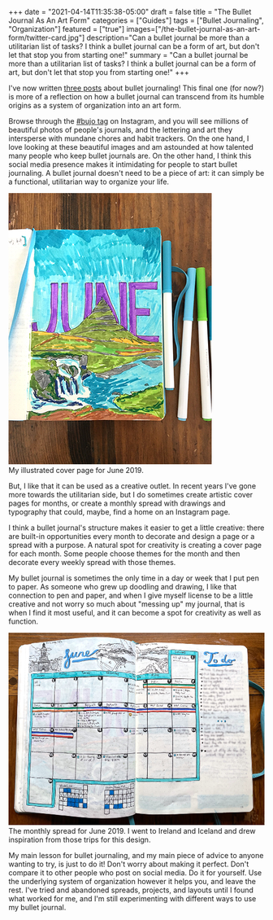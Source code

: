 +++
date = "2021-04-14T11:35:38-05:00"
draft = false
title = "The Bullet Journal As An Art Form"
categories = ["Guides"]
tags = ["Bullet Journaling", "Organization"]
featured = ["true"]
images=["/the-bullet-journal-as-an-art-form/twitter-card.jpg"]
description="Can a bullet journal be more than a utilitarian list of tasks? I think a bullet journal can be a form of art, but don't let that stop you from starting one!"
summary = "Can a bullet journal be more than a utilitarian list of tasks? I think a bullet journal can be a form of art, but don't let that stop you from starting one!"
+++

I've now written [three posts](../tags/bullet-journaling/) about bullet journaling! This final one (for now?) is more of a reflection on how a bullet journal can transcend from its humble origins as a system of organization into an art form.

Browse through the [#bujo tag](https://www.instagram.com/explore/tags/bujo/) on Instagram, and you will see millions of beautiful photos of people's journals, and the lettering and art they intersperse with mundane chores and habit trackers. On the one hand, I love looking at these beautiful images and am astounded at how talented many people who keep bullet journals are. On the other hand, I think this social media presence makes it intimidating for people to start bullet journaling. A bullet journal doesn't need to be a piece of art: it can simply be a functional, utilitarian way to organize your life.

<div class="pull-left inline-image mod-left-aligned mod-top-aligned">
  <img src="./artistic-june-cover.jpg" alt="My exercise habit tracker" class="img-responsive img-center"></img>
  <div class="caption-container">
    <div class="inline-image-caption">My illustrated cover page for June 2019.</div>
  </div>
</div>

But, I like that it can be used as a creative outlet. In recent years I've gone more towards the utilitarian side, but I do sometimes create artistic cover pages for months, or create a monthly spread with drawings and typography that could, maybe, find a home on an Instagram page.

I think a bullet journal's structure makes it easier to get a little creative: there are built-in opportunities every month to decorate and design a page or a spread with a purpose. A natural spot for creativity is creating a cover page for each month. Some people choose themes for the month and then decorate every weekly spread with those themes.

My bullet journal is sometimes the only time in a day or week that I put pen to paper. As someone who grew up doodling and drawing, I like that connection to pen and paper, and when I give myself license to be a little creative and not worry so much about "messing up" my journal, that is when I find it most useful, and it can become a spot for creativity as well as function.

<div class="text-center inline-image-container content-container-expanded">
  <img src="./june-spread.jpg" alt="" class="img-responsive img-center"></img>
  <div class="caption-container">
    <div class="inline-image-caption">The monthly spread for June 2019. I went to Ireland and Iceland and drew inspiration from those trips for this design.</div>
  </div>
</div>

My main lesson for bullet journaling, and my main piece of advice to anyone wanting to try, is just to do it! Don't worry about making it perfect. Don't compare it to other people who post on social media. Do it for yourself. Use the underlying system of organization however it helps you, and leave the rest. I've tried and abandoned spreads, projects, and layouts until I found what worked for me, and I'm still experimenting with different ways to use my bullet journal.
